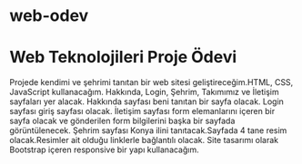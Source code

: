 # web-odev
# Web Teknolojileri Proje Ödevi
Projede kendimi ve şehrimi tanıtan bir web sitesi geliştireceğim.HTML, CSS, JavaScript kullanacağım.
Hakkında, Login, Şehrim, Takımımız ve İletişim sayfaları yer alacak.
Hakkında sayfası beni tanıtan bir sayfa olacak.
Login sayfası giriş sayfası olacak.
İletişim sayfası form elemanlarını içeren bir sayfa olacak ve gönderilen form bilgilerini başka bir sayfada görüntülenecek.
Şehrim sayfası Konya ilini tanıtacak.Sayfada 4 tane resim olacak.Resimler ait olduğu linklerle bağlantılı olacak.
Site tasarımı olarak Bootstrap içeren responsive bir yapı kullanacağım.
